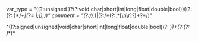 var_type = "((?:unsigned )?(?:void|char|short|int|long|float|double|bool))((?:(?: )*\*)+|(?= |;|\),))"
comment = "(?:\/\/.*)|(?:\/\*(?:.*[\n\r]?)+?\*\/)"

^((?:signed|unsigned|void|char|short|int|long|float|double|bool)(?: )*)+(?:(?: )*\*)*
